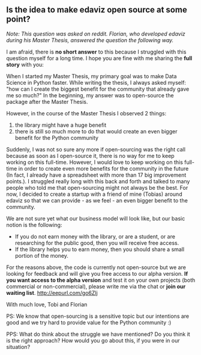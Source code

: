 ## Is the idea to make edaviz open source at some point?

*Note: This question was asked on reddit. Florian, who developed edaviz during his Master Thesis, answered the question the following way.* 

I am afraid, there is **no short answer** to this because I struggled with this question myself for a long time. I hope you are fine with me sharing the **full story** with you:

When I started my Master Thesis, my primary goal was to make Data Science in Python faster. While writing the thesis, I always asked myself: "how can I create the biggest benefit for the community that already gave me so much?" In the beginning, my answer was to open-source the package after the Master Thesis.

However, in the course of the Master Thesis I observed 2 things:

1. the library might have a huge benefit
2. there is still so much more to do that would create an even bigger benefit for the Python community

Suddenly, I was not so sure any more if open-sourcing was the right call because as soon as I open-source it, there is no way for me to keep working on this full-time. However, I would love to keep working on this full-time in order to create even more benefits for the community in the future (In fact, I already have a spreadsheet with more than 17 big improvement points.).
I struggled really long with this back and forth and talked to many people who told me that open-sourcing might not always be the best. For now, I decided to create a startup with a friend of mine (Tobias) around edaviz so that we can provide - as we feel - an even bigger benefit to the community.

We are not sure yet what our business model will look like, but our basic notion is the following:

- If you do not earn money with the library, or are a student, or are researching for the public good, then you will receive free access.
- If the library helps you to earn money, then you should share a small portion of the money.

For the reasons above, the code is currently not open-source but we are looking for feedback and will give you free access to our alpha version.
**If you want access to the alpha version** and test it on your own projects (both commercial or non-commercial), please write me via the chat or **join our waiting list**. http://eepurl.com/go6Zlj

With much love,
Tobi and Florian

PS: We know that open-sourcing is a sensitive topic but our intentions are good and we try hard to provide value for the Python community :)

PPS: What do think about the struggle we have mentioned? Do you think it is the right approach? How would you go about this, if you were in our situation?


